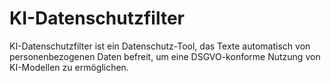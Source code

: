 # KI-Datenschutzfilter
KI-Datenschutzfilter ist ein Datenschutz-Tool, das Texte automatisch von personenbezogenen Daten befreit, um eine DSGVO-konforme Nutzung von KI-Modellen zu ermöglichen.
